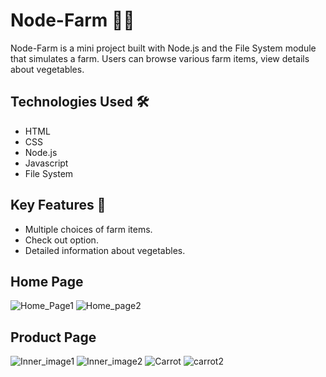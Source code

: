 # Node-Farm 🚜🌽

Node-Farm is a mini project built with Node.js and the File System module that simulates a farm. Users can browse various farm items, view details about vegetables.

## Technologies Used 🛠️

- HTML
- CSS
- Node.js
- Javascript
- File System

## Key Features 🌟

- Multiple choices of farm items.
- Check out option.
- Detailed information about vegetables.

## Home Page

![Home_Page1](https://github.com/karuna-sagar/Node-Farm/assets/128089073/5664ad7e-c428-4a0c-b9ec-8b3dad913748)
![Home_page2](https://github.com/karuna-sagar/Node-Farm/assets/128089073/eb449bd6-d2d7-4605-ad4e-7401bab2c16d)

## Product Page

![Inner_image1](https://github.com/karuna-sagar/Node-Farm/assets/128089073/d321ad97-3678-45d7-9859-c818062d0e51)
![Inner_image2](https://github.com/karuna-sagar/Node-Farm/assets/128089073/1c4b1373-b5ee-4856-89c4-8aa2fd8f9d97)
![Carrot](https://github.com/karuna-sagar/Node-Farm/assets/128089073/76bbad82-98fd-467f-8d0b-0e9cc5e62305)
![carrot2](https://github.com/karuna-sagar/Node-Farm/assets/128089073/68ea4950-f95b-47b1-8cc4-5978381b9116)
